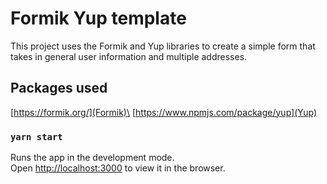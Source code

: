 # Formik Yup template

This project uses the Formik and Yup libraries to create a simple form that takes in general user information and multiple addresses.

## Packages used

[https://formik.org/](Formik)\
[https://www.npmjs.com/package/yup](Yup)

### `yarn start`

Runs the app in the development mode.\
Open [http://localhost:3000](http://localhost:3000) to view it in the browser.
